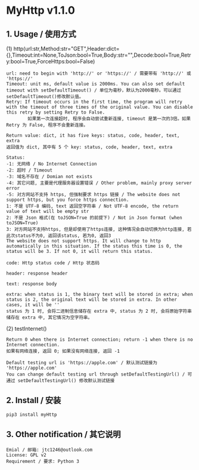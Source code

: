 # MyHttp v1.1.0

## 1. Usage / 使用方式

(1) http(url:str,Method:str="GET",Header:dict={},Timeout:int=None,ToJson:bool=True,Body:str="",Decode:bool=True,Retry:bool=True,ForceHttps:bool=False)

    url: need to begin with 'http://' or 'https://' / 需要带有 'http://' 或 'https://'
    Timeout: unit ms, default value is 2000ms. You can also set default timeout with setDefaultTimeout() / 单位为毫秒，默认为2000毫秒。可以通过setDefaultTimeout()修改默认值。
    Retry: If timeout occurs in the first time, the program will retry with the timeout of three times of the original value. You can disable this retry by setting Retry to False.
            如果第一次连接超时, 程序会自动尝试重新连接, timeout 是第一次的3倍。如果 Retry 为 False, 程序不会重新连接。
    
    Return value: dict, it has five keys: status, code, header, text, extra
    返回值为 dict, 其中有 5 个 key: status, code, header, text, extra
    
    Status:
    -1: 无网络 / No Internet Connection
    -2: 超时 / Timeout
    -3: 域名不存在 / Domian not exists
    -4: 其它问题, 主要是代理服务器设置错误 / Other problem, mainly proxy server error
    -5: 对方网站不支持 https, 但强制要求 https 链接 / The website does not support https, but you force https connection.
    1: 不是 UTF-8 编码, text 返回空字符串 / Not UTF-8 encode, the return value of text will be empty str
    2: 不是 Json 格式(在 toJSON=True 的前提下) / Not in Json format (when toJSON=True)
    3: 对方网站不支持https, 但是却使用了https连接, 这种情况会自动切换为http连接, 若此次status不为0, 返回该status, 若为0, 返回3
    The website does not support https. It will change to http automatically in this situation. If the status this time is 0, the status will be 3. If not 0, it will return this status.
    
    code: Http status code / Http 状态码
    
    header: response header
    
    text: response body
    
    extra: when status is 1, the binary text will be stored in extra; when status is 2, the original text will be stored in extra. In other cases, it will be ''
    status 为 1 时, 会将二进制信息储存在 extra 中, status 为 2 时, 会将原始字符串储存在 extra 中, 其它情况为空字符串。

(2) testInternet()
    
    Return 0 when there is Internet connection; return -1 when there is no Internet connection.
    如果有网络连接, 返回 0; 如果没有网络连接, 返回 -1
    
    Default testing url is 'https://apple.com' / 默认测试链接为 'https://apple.com'
    You can change default testing url through setDefaultTestingUrl() / 可通过 setDefaultTestingUrl() 修改默认测试链接
    
## 2. Install / 安装
    
    pip3 install myHttp

## 3. Other notification / 其它说明

    Emial / 邮箱: jtc1246@outlook.com
    License: GPL v2
    Requirement / 要求: Python 3
